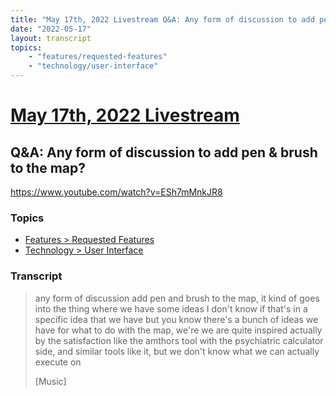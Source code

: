 ```yaml
---
title: "May 17th, 2022 Livestream Q&A: Any form of discussion to add pen & brush to the map?"
date: "2022-05-17"
layout: transcript
topics:
    - "features/requested-features"
    - "technology/user-interface"
---
```

# [May 17th, 2022 Livestream](../2022-05-17.md)
## Q&A: Any form of discussion to add pen & brush to the map?
https://www.youtube.com/watch?v=ESh7mMnkJR8

### Topics
* [Features > Requested Features](../topics/features/requested-features.md)
* [Technology > User Interface](../topics/technology/user-interface.md)

### Transcript

> any form of discussion add pen and brush to the map, it kind of goes into the thing where we have some ideas I don't know if that's in a specific idea that we have but you know there's a bunch of ideas we have for what to do with the map, we're we are quite inspired actually by the satisfaction like the amthors tool with the psychiatric calculator side, and similar tools like it, but we don't know what we can actually execute on
>
> [Music]
